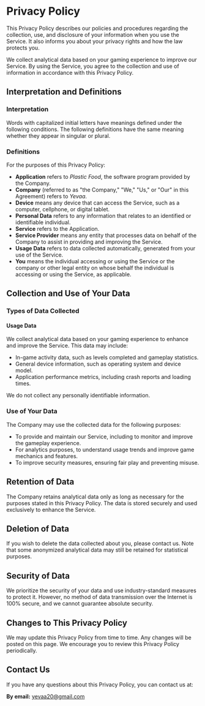 # Privacy Policy

This Privacy Policy describes our policies and procedures regarding the collection, use, and disclosure of your information when you use the Service. It also informs you about your privacy rights and how the law protects you.

We collect analytical data based on your gaming experience to improve our Service. By using the Service, you agree to the collection and use of information in accordance with this Privacy Policy.

## Interpretation and Definitions

### Interpretation
Words with capitalized initial letters have meanings defined under the following conditions. The following definitions have the same meaning whether they appear in singular or plural.

### Definitions
For the purposes of this Privacy Policy:

- **Application** refers to *Plastic Food*, the software program provided by the Company.
- **Company** (referred to as "the Company," "We," "Us," or "Our" in this Agreement) refers to *Yevaa*.
- **Device** means any device that can access the Service, such as a computer, cellphone, or digital tablet.
- **Personal Data** refers to any information that relates to an identified or identifiable individual.
- **Service** refers to the Application.
- **Service Provider** means any entity that processes data on behalf of the Company to assist in providing and improving the Service.
- **Usage Data** refers to data collected automatically, generated from your use of the Service.
- **You** means the individual accessing or using the Service or the company or other legal entity on whose behalf the individual is accessing or using the Service, as applicable.

## Collection and Use of Your Data

### Types of Data Collected
#### Usage Data
We collect analytical data based on your gaming experience to enhance and improve the Service. This data may include:

- In-game activity data, such as levels completed and gameplay statistics.
- General device information, such as operating system and device model.
- Application performance metrics, including crash reports and loading times.

We do not collect any personally identifiable information.

### Use of Your Data
The Company may use the collected data for the following purposes:

- To provide and maintain our Service, including to monitor and improve the gameplay experience.
- For analytics purposes, to understand usage trends and improve game mechanics and features.
- To improve security measures, ensuring fair play and preventing misuse.

## Retention of Data
The Company retains analytical data only as long as necessary for the purposes stated in this Privacy Policy. The data is stored securely and used exclusively to enhance the Service.

## Deletion of Data
If you wish to delete the data collected about you, please contact us. Note that some anonymized analytical data may still be retained for statistical purposes.

## Security of Data
We prioritize the security of your data and use industry-standard measures to protect it. However, no method of data transmission over the Internet is 100% secure, and we cannot guarantee absolute security.

## Changes to This Privacy Policy
We may update this Privacy Policy from time to time. Any changes will be posted on this page. We encourage you to review this Privacy Policy periodically.

## Contact Us
If you have any questions about this Privacy Policy, you can contact us at:

**By email:** [yevaa20@gmail.com](mailto:yevaa20@gmail.com)

